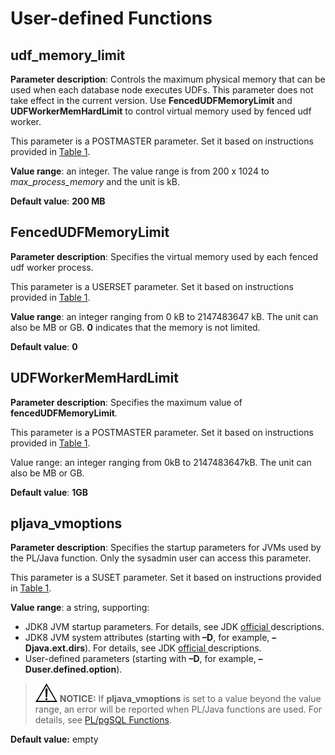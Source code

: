 # User-defined Functions<a name="EN-US_TOPIC_0000001130221229"></a>

## udf\_memory\_limit<a name="en-us_topic_0283137548_en-us_topic_0237124743_section1765913299426"></a>

**Parameter description**: Controls the maximum physical memory that can be used when each database node executes UDFs. This parameter does not take effect in the current version. Use  **FencedUDFMemoryLimit**  and  **UDFWorkerMemHardLimit**  to control virtual memory used by fenced udf worker.

This parameter is a POSTMASTER parameter. Set it based on instructions provided in  [Table 1](../DatabaseAdministrationGuide/resetting-parameters.md#en-us_topic_0283137176_en-us_topic_0237121562_en-us_topic_0059777490_t91a6f212010f4503b24d7943aed6d846).

**Value range**: an integer. The value range is from 200 x 1024 to  _max\_process\_memory_  and the unit is kB.

**Default value**:  **200 MB**

## FencedUDFMemoryLimit<a name="en-us_topic_0283137548_en-us_topic_0237124743_section0948171616421"></a>

**Parameter description**: Specifies the virtual memory used by each fenced udf worker process.

This parameter is a USERSET parameter. Set it based on instructions provided in  [Table 1](../DatabaseAdministrationGuide/resetting-parameters.md#en-us_topic_0283137176_en-us_topic_0237121562_en-us_topic_0059777490_t91a6f212010f4503b24d7943aed6d846).

**Value range**: an integer ranging from 0 kB to 2147483647 kB. The unit can also be MB or GB.  **0**  indicates that the memory is not limited.

**Default value**:  **0**

## UDFWorkerMemHardLimit<a name="en-us_topic_0283137548_en-us_topic_0237124743_section19591235141915"></a>

**Parameter description**: Specifies the maximum value of  **fencedUDFMemoryLimit**.

This parameter is a POSTMASTER parameter. Set it based on instructions provided in  [Table 1](../DatabaseAdministrationGuide/resetting-parameters.md#en-us_topic_0283137176_en-us_topic_0237121562_en-us_topic_0059777490_t91a6f212010f4503b24d7943aed6d846).

Value range: an integer ranging from 0kB to 2147483647kB. The unit can also be MB or GB.

**Default value**:  **1GB**

## pljava\_vmoptions<a name="en-us_topic_0283137548_en-us_topic_0237124743_section867525320283"></a>

**Parameter description**: Specifies the startup parameters for JVMs used by the PL/Java function. Only the sysadmin user can access this parameter.

This parameter is a SUSET parameter. Set it based on instructions provided in  [Table 1](../DatabaseAdministrationGuide/resetting-parameters.md#en-us_topic_0283137176_en-us_topic_0237121562_en-us_topic_0059777490_t91a6f212010f4503b24d7943aed6d846).

**Value range**: a string, supporting:

-   JDK8 JVM startup parameters. For details, see JDK  [official ](https://docs.oracle.com/javase/8/docs/technotes/tools/unix/java.html)descriptions.
-   JDK8 JVM system attributes \(starting with  **–D**, for example,  **–Djava.ext.dirs**\). For details, see JDK  [official ](https://docs.oracle.com/javase/tutorial/deployment/doingMoreWithRIA/properties.html)descriptions.
-   User-defined parameters \(starting with  **–D**, for example,  **–Duser.defined.option**\).

>![](public_sys-resources/icon-notice.gif) **NOTICE:** 
>If  **pljava\_vmoptions**  is set to a value beyond the value range, an error will be reported when PL/Java functions are used. For details, see  [PL/pgSQL Functions](../SQLReference/pl-pgsql-functions.md).

**Default value:**  empty
